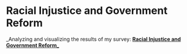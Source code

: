 # Racial Injustice and Government Reform
_Analyzing and visualizing the results of my survey: [**Racial Injustice and Government Reform**_](https://forms.gle/F4E9skvMjCgYvc1C9)
